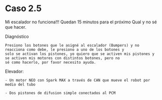 # Caso 2.5


Mi escalador no funciona!!!
Quedan 15 minutos para el próximo Qual y no sé que hacer.

Diagnóstico

	Presiono los botones que le asigné al escalador (Bumpers) y no reacciona como debe, le presiono a uno de los botones y 
	solo se activan los pistones, yo quiero que se activen mis pistones y se activen mis motores con distintos botones, pero no
	sé como hacerlo, por favor necesito ayuda.

Elevador:
	
	- Un motor NEO con Spark MAX a través de CAN que mueve el robot por medio del tubo

	- Dos pistones de difusion simple conectados al PCM

	
